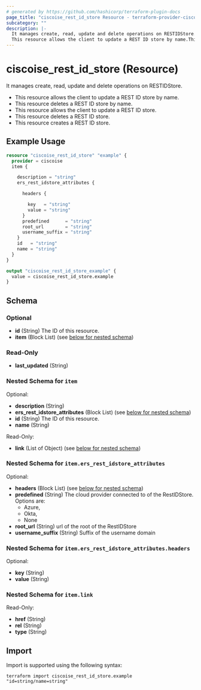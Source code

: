 ```yaml
---
# generated by https://github.com/hashicorp/terraform-plugin-docs
page_title: "ciscoise_rest_id_store Resource - terraform-provider-ciscoise"
subcategory: ""
description: |-
  It manages create, read, update and delete operations on RESTIDStore.
  This resource allows the client to update a REST ID store by name.This resource deletes a REST ID store by name.This resource allows the client to update a REST ID store.This resource deletes a REST ID store.This resource creates a REST ID store.
---
```


# ciscoise_rest_id_store (Resource)

It manages create, read, update and delete operations on RESTIDStore.
  
  - This resource allows the client to update a REST ID store by name.
  - This resource deletes a REST ID store by name.
  - This resource allows the client to update a REST ID store.
  - This resource deletes a REST ID store.
  - This resource creates a REST ID store.

## Example Usage

```terraform
resource "ciscoise_rest_id_store" "example" {
  provider = ciscoise
  item {

    description = "string"
    ers_rest_idstore_attributes {

      headers {

        key   = "string"
        value = "string"
      }
      predefined      = "string"
      root_url        = "string"
      username_suffix = "string"
    }
    id   = "string"
    name = "string"
  }
}

output "ciscoise_rest_id_store_example" {
  value = ciscoise_rest_id_store.example
}
```

<!-- schema generated by tfplugindocs -->
## Schema

### Optional

- **id** (String) The ID of this resource.
- **item** (Block List) (see [below for nested schema](#nestedblock--item))

### Read-Only

- **last_updated** (String)

<a id="nestedblock--item"></a>
### Nested Schema for `item`

Optional:

- **description** (String)
- **ers_rest_idstore_attributes** (Block List) (see [below for nested schema](#nestedblock--item--ers_rest_idstore_attributes))
- **id** (String) The ID of this resource.
- **name** (String)

Read-Only:

- **link** (List of Object) (see [below for nested schema](#nestedatt--item--link))

<a id="nestedblock--item--ers_rest_idstore_attributes"></a>
### Nested Schema for `item.ers_rest_idstore_attributes`

Optional:

- **headers** (Block List) (see [below for nested schema](#nestedblock--item--ers_rest_idstore_attributes--headers))
- **predefined** (String) The cloud provider connected to of the RestIDStore.
  Options are:
  - Azure,
  - Okta,
  - None
- **root_url** (String) url of the root of the RestIDStore
- **username_suffix** (String) Suffix of the username domain

<a id="nestedblock--item--ers_rest_idstore_attributes--headers"></a>
### Nested Schema for `item.ers_rest_idstore_attributes.headers`

Optional:

- **key** (String)
- **value** (String)



<a id="nestedatt--item--link"></a>
### Nested Schema for `item.link`

Read-Only:

- **href** (String)
- **rel** (String)
- **type** (String)

## Import

Import is supported using the following syntax:

```shell
terraform import ciscoise_rest_id_store.example "id=string/name=string"
```
